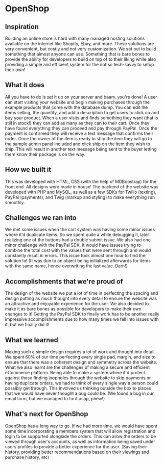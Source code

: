 # OpenShop

## Inspiration
Building an online store is hard with many managed hosting solutions available on the internet like Shopify, Ebay, and more. These solutions are very convenient, but costly and not very customization. We set out to build something that almost anyone can use. Something that is bare bones to provide the ability for developers to build on top of to their liking while also providing a simple and efficient system for the not so tech-savvy to setup their own!

## What it does
All you have to do is set it up on your server and baam, you're done! A user can start visiting your website and begin making purchases through the example products that come with the database dump. You can edit the items selling, the quantity, and add a description to get users to click on and buy your product. When a user visits and finds something they want (that is still in stock!) they can add as many as they can to their cart. Once they have found everything they can proceed and pay through PayPal. Once the payment is confirmed they will receive a text message that confirms their order. Once the owner of the item is ready to ship the item they will go to the sample admin panel included and click ship on the item they wish to ship. This will result in another text message being sent to the buyer letting them know their package is on the way.

## How we built it
This was developed with HTML, CSS (with the help of MDBoostrap) for the front end. All designs were made in house! The backend of the website was developed with PHP and MySQL, as well as a few SDKs for Twilio (texting), PayPal (payments), and Twig (markup and styling) to make everything run smoothly.

## Challenges we ran into
We met some issues when the cart system was having some minor issues where it'd duplicate items. So we spent quite a while debugging it, later realizing one of the buttons had a double submit issue. We also had one minor challenge with the PayPal SDK, it would have issues trying to combine the total cost with the values that were sent through and would constantly result in errors. This issue took almost one hour to find the solution to! (It was due to an object being initialized afterwards for items with the same name, hence overwriting the last value. Darn!)

## Accomplishments that we're proud of
The design of the website we put a lot of time in perfecting the spacing and design putting as much thought into every detail to ensure the website was an attractive and enjoyable experience for the user. We also decided to make it as bare bones as possible for developers to make their own changes to it! Getting the PayPal SDK to finally work has to be another really impressive accomplishments due to how many times we fell into issues with it, but we finally did it!

## What we learned
Making such a simple design requires a lot of work and thought into detail. We spent 60% of our time perfecting every single pad, margin, and size to ensure that there was a coherent design and symmetry across the website. What we also learnt are the challenges of making a secure and efficient eCommerce platform. Being able to make a system where it'd protect against those finding loopholes through the website to skip payments or having duplicate orders, we had to think of every single way a person could possibly get through. This involved us thinking outside the box to places that we would have never thought a bug could be. (We found a bug in our email form, but we managed to fix it asap, phew!)

## What's next for OpenShop
OpenShop has a long way to go. If we had more time, we would have spent some time incorporating a members system that will allow registration and login to be supported alongside the orders. This can allow the orders to be viewed through user's accounts, as well as information being saved under users profiles to provide a better experience for the user. (Saving their history, providing better recommendations based on their viewings and purchase history, etc)
